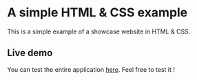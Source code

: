 # A simple HTML & CSS example

This is a simple example of a showcase website in HTML & CSS.

## Live demo

You can test the entire application [here](https://heig-vd-web.github.io/html-css-example/). Feel free to test it !